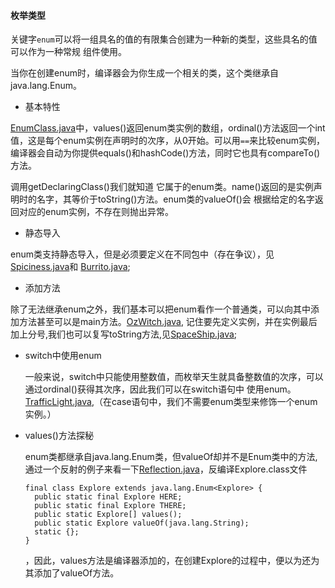 #### 枚举类型

关键字`enum`可以将一组具名的值的有限集合创建为一种新的类型，这些具名的值可以作为一种常规
组件使用。

当你在创建enum时，编译器会为你生成一个相关的类，这个类继承自java.lang.Enum。

- 基本特性

[EnumClass.java](EnumClass.java)中，values()返回enum类实例的数组，ordinal()方法返回一个int值，这是每个enum实例在声明时的次序，从0开始。可以用`==`来比较enum实例，
编译器会自动为你提供equals()和hashCode()方法，同时它也具有compareTo()方法。

调用getDeclaringClass()我们就知道
它属于的enum类。name()返回的是实例声明时的名字，其等价于toString()方法。enum类的valueOf()会
根据给定的名字返回对应的enum实例，不存在则抛出异常。

- 静态导入

enum类支持静态导入，但是必须要定义在不同包中（存在争议），见[Spiciness.java](enumerated/Spiciness.java)和
[Burrito.java](Burrito.java);

- 添加方法

除了无法继承enum之外，我们基本可以把enum看作一个普通类，可以向其中添加方法甚至可以是main方法。[OzWitch.java](OzWitch.java),
记住要先定义实例，并在实例最后加上分号,我们也可以复写toString方法,见[SpaceShip.java](SpaceShip.java);

- switch中使用enum
   
   一般来说，switch中只能使用整数值，而枚举天生就具备整数值的次序，可以通过ordinal()获得其次序，因此我们可以在switch语句中
   使用enum。[TrafficLight.java](TrafficLight.java),（在case语句中，我们不需要enum类型来修饰一个enum实例。）
   
- values()方法探秘

    enum类都继承自java.lang.Enum类，但valueOf却并不是Enum类中的方法,通过一个反射的例子来看一下[Reflection.java](Reflection.java)，反编译Explore.class文件
    ```
    final class Explore extends java.lang.Enum<Explore> {
      public static final Explore HERE;
      public static final Explore THERE;
      public static Explore[] values();
      public static Explore valueOf(java.lang.String);
      static {};
    }
    ```
    ，因此，values方法是编译器添加的，在创建Explore的过程中，便以为还为其添加了valueOf方法。